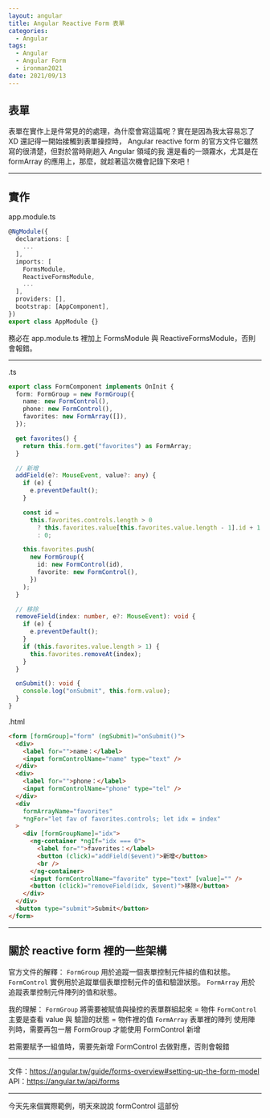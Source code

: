 ```yaml
---
layout: angular
title: Angular Reactive Form 表單
categories:
  - Angular
tags:
  - Angular
  - Angular Form
  - ironman2021
date: 2021/09/13
---
```


## 表單

表單在實作上是件常見的的處理，為什麼會寫這篇呢？實在是因為我太容易忘了 XD
還記得一開始接觸到表單操控時， Angular reactive form 的官方文件它雖然寫的很清楚，但對於當時剛趟入 Angular 領域的我 還是看的一頭霧水，尤其是在 formArray 的應用上，那麼，就趁著這次機會記錄下來吧！

---

## 實作

app.module.ts

```ts
@NgModule({
  declarations: [
    ...
  ],
  imports: [
    FormsModule,
    ReactiveFormsModule,
    ...
  ],
  providers: [],
  bootstrap: [AppComponent],
})
export class AppModule {}
```

務必在 app.module.ts 裡加上 FormsModule 與 ReactiveFormsModule，否則會報錯。

---

.ts
```ts
export class FormComponent implements OnInit {
  form: FormGroup = new FormGroup({
    name: new FormControl(),
    phone: new FormControl(),
    favorites: new FormArray([]),
  });

  get favorites() {
    return this.form.get("favorites") as FormArray;
  }

  // 新增
  addField(e?: MouseEvent, value?: any) {
    if (e) {
      e.preventDefault();
    }

    const id =
      this.favorites.controls.length > 0
        ? this.favorites.value[this.favorites.value.length - 1].id + 1
        : 0;

    this.favorites.push(
      new FormGroup({
        id: new FormControl(id),
        favorite: new FormControl(),
      })
    );
  }

  // 移除
  removeField(index: number, e?: MouseEvent): void {
    if (e) {
      e.preventDefault();
    }
    if (this.favorites.value.length > 1) {
      this.favorites.removeAt(index);
    }
  }

  onSubmit(): void {
    console.log("onSubmit", this.form.value);
  }
}
```

.html
```html
<form [formGroup]="form" (ngSubmit)="onSubmit()">
  <div>
    <label for="">name：</label>
    <input formControlName="name" type="text" />
  </div>
  <div>
    <label for="">phone：</label>
    <input formControlName="phone" type="tel" />
  </div>
  <div
    formArrayName="favorites"
    *ngFor="let fav of favorites.controls; let idx = index"
  >
    <div [formGroupName]="idx">
      <ng-container *ngIf="idx === 0">
        <label for="">favorites：</label>
        <button (click)="addField($event)">新增</button>
        <br />
      </ng-container>
      <input formControlName="favorite" type="text" [value]="" />
      <button (click)="removeField(idx, $event)">移除</button>
    </div>
  </div>
  <button type="submit">Submit</button>
</form>
```

---

## 關於 reactive form 裡的一些架構

官方文件的解釋：
`FormGroup` 用於追蹤一個表單控制元件組的值和狀態。
`FormControl` 實例用於追蹤單個表單控制元件的值和驗證狀態。
`FormArray` 用於追蹤表單控制元件陣列的值和狀態。


我的理解：
`FormGroup` 將需要被賦值與操控的表單群組起來 = 物件
`FormControl` 主要是查看 value 與 驗證的狀態 = 物件裡的值
`FormArray` 表單裡的陣列
使用陣列時，需要再包一層 FormGroup 才能使用 FormControl 新增

若需要賦予一組值時，需要先新增 FormControl 去做對應，否則會報錯

---

文件：https://angular.tw/guide/forms-overview#setting-up-the-form-model
API：https://angular.tw/api/forms

---

今天先來個實際範例，明天來說說 formControl 這部份
